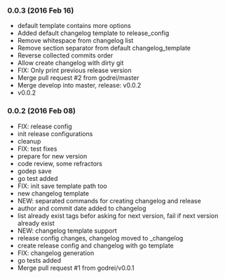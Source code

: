 ### 0.0.3 (2016 Feb 16)

* default template contains more options
* Added default changelog template to release_config
* Remove whitespace from changelog list
* Remove section separator from default changelog_template
* Reverse collected commits order
* Allow create changelog with dirty git
* FIX: Only print previous release version
* Merge pull request #2 from godrei/master
* Merge develop into master, release: v0.0.2
* v0.0.2

### 0.0.2 (2016 Feb 08)

* FIX: release config
* init release configurations
* cleanup
* FIX: test fixes
* prepare for new version
* code review, some refractors
* godep save
* go test added
* FIX: init save template path too
* new changelog template
* NEW: separated commands for creating changelog and release
* author and commit date added to changelog
* list already exist tags befor asking for next version, fail if next version already exist
* NEW: changelog template support
* release config changes, changelog moved to _changelog
* create release config and changelog with go template
* FIX: changelog generation
* go tests added
* Merge pull request #1 from godrei/v0.0.1

